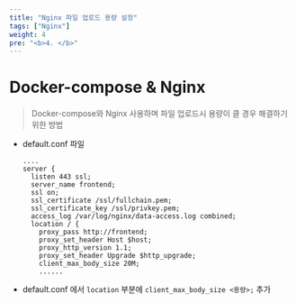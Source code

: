 ```yaml
---
title: "Nginx 파일 업로드 용량 설정"
tags: ["Nginx"]
weight: 4
pre: "<b>4. </b>"
---
```


# Docker-compose & Nginx

>Docker-compose와 Nginx 사용하며 파일 업로드시 용량이 클 경우 해결하기 위한 방법

- default.conf 파일

  ```
  ....
  server {
    listen 443 ssl;
    server_name frontend;
    ssl on; 
    ssl_certificate /ssl/fullchain.pem;
    ssl_certificate_key /ssl/privkey.pem;  
    access_log /var/log/nginx/data-access.log combined;
    location / {
      proxy_pass http://frontend;
      proxy_set_header Host $host;
      proxy_http_version 1.1;
      proxy_set_header Upgrade $http_upgrade;
      client_max_body_size 20M;
      ......
  
  ```

- default.conf 에서 `location` 부분에  `client_max_body_size <용량>;` 추가

